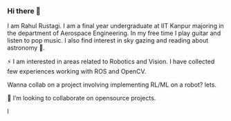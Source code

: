 ### Hi there 👋


<!-- **rrustagi20/rrustagi20** is a ✨ _special_ ✨ repository because its `README.md` (this file) appears on your GitHub profile. -->

<!-- Here are some ideas to get you started: -->
I am Rahul Rustagi. I am a final year undergraduate at IIT Kanpur majoring in the department of Aerospace Engineering. In my free time I play guitar and listen to pop music. I also find interest in sky gazing and reading about astronomy 🔭.

⚡ I am interested in areas related to Robotics and Vision. I have collected few experiences working with ROS and OpenCV. 

Wanna collab on a project involving implementing RL/ML on a robot? lets.

👯 I’m looking to collaborate on opensource projects.
<!-- Want to Contact? Drop a mail at  -->

<!-- - 🔭 I’m currently working on ... -->l
<!-- - 🌱 I’m currently learning ...
- 👯 I’m looking to collaborate on ...
- 🤔 I’m looking for help with ...
- 💬 Ask me about ...
- 📫 How to reach me: ...
- 😄 Pronouns: ...
- ⚡ Fun fact: ... -->

